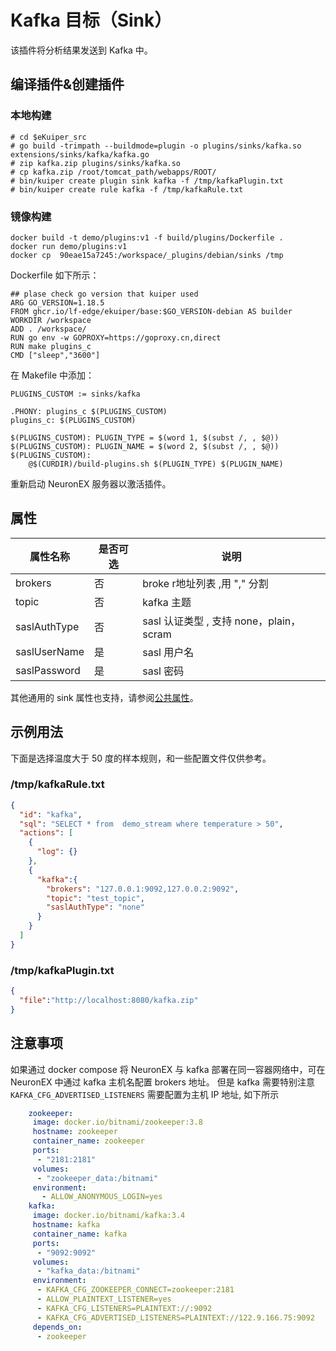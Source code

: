 # Kafka 目标（Sink）

该插件将分析结果发送到 Kafka 中。
## 编译插件&创建插件

### 本地构建
```shell
# cd $eKuiper_src
# go build -trimpath --buildmode=plugin -o plugins/sinks/kafka.so extensions/sinks/kafka/kafka.go
# zip kafka.zip plugins/sinks/kafka.so
# cp kafka.zip /root/tomcat_path/webapps/ROOT/
# bin/kuiper create plugin sink kafka -f /tmp/kafkaPlugin.txt
# bin/kuiper create rule kafka -f /tmp/kafkaRule.txt
```

### 镜像构建
```
docker build -t demo/plugins:v1 -f build/plugins/Dockerfile .
docker run demo/plugins:v1
docker cp  90eae15a7245:/workspace/_plugins/debian/sinks /tmp
```
Dockerfile 如下所示：
```
## plase check go version that kuiper used
ARG GO_VERSION=1.18.5
FROM ghcr.io/lf-edge/ekuiper/base:$GO_VERSION-debian AS builder
WORKDIR /workspace
ADD . /workspace/
RUN go env -w GOPROXY=https://goproxy.cn,direct
RUN make plugins_c
CMD ["sleep","3600"]
```
在 Makefile 中添加：
```
PLUGINS_CUSTOM := sinks/kafka

.PHONY: plugins_c $(PLUGINS_CUSTOM)
plugins_c: $(PLUGINS_CUSTOM)

$(PLUGINS_CUSTOM): PLUGIN_TYPE = $(word 1, $(subst /, , $@))
$(PLUGINS_CUSTOM): PLUGIN_NAME = $(word 2, $(subst /, , $@))
$(PLUGINS_CUSTOM):
	@$(CURDIR)/build-plugins.sh $(PLUGIN_TYPE) $(PLUGIN_NAME)
```

重新启动 NeuronEX 服务器以激活插件。

## 属性

| 属性名称     | 是否可选 | 说明                                    |
| ------------ | -------- | --------------------------------------- |
| brokers      | 否       | broke r地址列表 ,用 "," 分割            |
| topic        | 否       | kafka 主题                              |
| saslAuthType | 否       | sasl 认证类型 , 支持 none，plain，scram |
| saslUserName | 是       | sasl 用户名                             |
| saslPassword | 是       | sasl 密码                               |


其他通用的 sink 属性也支持，请参阅[公共属性](./sink.md#公共属性)。

## 示例用法

下面是选择温度大于 50 度的样本规则，和一些配置文件仅供参考。

### /tmp/kafkaRule.txt
```json
{
  "id": "kafka",
  "sql": "SELECT * from  demo_stream where temperature > 50",
  "actions": [
    {
      "log": {}
    },
    {
      "kafka":{
        "brokers": "127.0.0.1:9092,127.0.0.2:9092",
        "topic": "test_topic",
        "saslAuthType": "none"
      }
    }
  ]
}
```
### /tmp/kafkaPlugin.txt
```json
{
  "file":"http://localhost:8080/kafka.zip"
}
```

## 注意事项

如果通过 docker compose 将 NeuronEX 与 kafka 部署在同一容器网络中，可在 NeuronEX 中通过 kafka 主机名配置 brokers 地址。
但是 kafka 需要特别注意 `` KAFKA_CFG_ADVERTISED_LISTENERS `` 需要配置为主机 IP 地址, 如下所示

```yaml
    zookeeper:
     image: docker.io/bitnami/zookeeper:3.8
     hostname: zookeeper
     container_name: zookeeper
     ports:
      - "2181:2181"
     volumes:
      - "zookeeper_data:/bitnami"
     environment:
       - ALLOW_ANONYMOUS_LOGIN=yes
    kafka:
     image: docker.io/bitnami/kafka:3.4
     hostname: kafka
     container_name: kafka
     ports:
      - "9092:9092"
     volumes:
      - "kafka_data:/bitnami"
     environment:
      - KAFKA_CFG_ZOOKEEPER_CONNECT=zookeeper:2181
      - ALLOW_PLAINTEXT_LISTENER=yes
      - KAFKA_CFG_LISTENERS=PLAINTEXT://:9092
      - KAFKA_CFG_ADVERTISED_LISTENERS=PLAINTEXT://122.9.166.75:9092
     depends_on:
      - zookeeper
```
